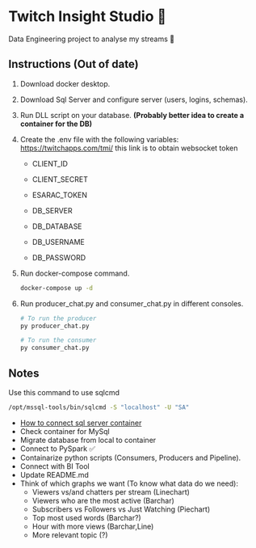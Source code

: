 # Twitch Insight Studio 🎥

Data Engineering project to analyse my streams 💪

## Instructions (Out of date)

1. Download docker desktop.
2. Download Sql Server and configure server (users, logins, schemas).
3. Run DLL script on your database. **(Probably better idea to create a container for the DB)**
4. Create the .env file with the following variables: https://twitchapps.com/tmi/ this link is to obtain websocket token

    - CLIENT_ID
    - CLIENT_SECRET
    - ESARAC_TOKEN

    - DB_SERVER
    - DB_DATABASE
    - DB_USERNAME
    - DB_PASSWORD

5. Run docker-compose command.

    ```sh
    docker-compose up -d
    ```

6. Run producer_chat.py and consumer_chat.py in different consoles.

    ```sh
    # To run the producer
    py producer_chat.py
    ```

    ```sh
    # To run the consumer
    py consumer_chat.py
    ```

## Notes

Use this command to use sqlcmd

```sh
/opt/mssql-tools/bin/sqlcmd -S "localhost" -U "SA"
```

- [How to connect sql server container](https://stackoverflow.com/questions/47984603/using-sql-server-management-studio-to-remote-connect-to-docker-container)
- Check container for MySql
- Migrate database from local to container
- Connect to PySpark ✅
- Containarize python scripts (Consumers, Producers and Pipeline).
- Connect with BI Tool
- Update README.md
- Think of which graphs we want (To know what data do we need):
  - Viewers vs/and chatters per stream (Linechart)
  - Viewers who are the most active (Barchar)
  - Subscribers vs Followers vs Just Watching (Piechart)
  - Top most used words (Barchar?)
  - Hour with more views (Barchar,Line)
  - More relevant topic (?)
